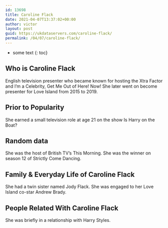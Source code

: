 ```yaml
---
id: 13698
title: Caroline Flack
date: 2021-04-07T13:37:02+00:00
author: victor
layout: post
guid: https://ukdataservers.com/caroline-flack/
permalink: /04/07/caroline-flack/
---
```


* some text
{: toc}


## Who is Caroline Flack



English television presenter who became known for hosting the Xtra Factor and I&#8217;m a Celebrity, Get Me Out of Here! Now! She later went on become presenter for Love Island from 2015 to 2019.

                
                
                
## Prior to Popularity



She earned a small television role at age 21 on the show Is Harry on the Boat?

                
                
                
## Random data



She was the host of British TV&#8217;s This Morning. She was the winner on season 12 of Strictly Come Dancing.

                
                
                
## Family & Everyday Life of Caroline Flack



She had a twin sister named Jody Flack. She was engaged to her Love Island co-star Andrew Brady.

                
                
                
## People Related With Caroline Flack



She was briefly in a relationship with Harry Styles.

                
              
            
          
          
          